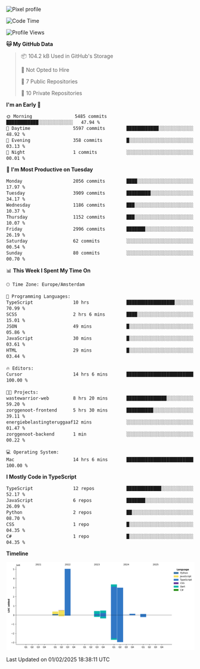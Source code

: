 ![Pixel profile](https://pixel-profile.vercel.app/api/github-stats?username=Atchferox&screen_effect=true&theme=rainbow
)


<!--START_SECTION:waka-->
![Code Time](http://img.shields.io/badge/Code%20Time-500%20hrs%2057%20mins-blue)

![Profile Views](http://img.shields.io/badge/Profile%20Views-0-blue)

**🐱 My GitHub Data** 

> 📦 104.2 kB Used in GitHub's Storage 
 > 
> 🚫 Not Opted to Hire
 > 
> 📜 7 Public Repositories 
 > 
> 🔑 10 Private Repositories 
 > 
**I'm an Early 🐤** 

```text
🌞 Morning                5485 commits        ████████████░░░░░░░░░░░░░   47.94 % 
🌆 Daytime                5597 commits        ████████████░░░░░░░░░░░░░   48.92 % 
🌃 Evening                358 commits         █░░░░░░░░░░░░░░░░░░░░░░░░   03.13 % 
🌙 Night                  1 commits           ░░░░░░░░░░░░░░░░░░░░░░░░░   00.01 % 
```
📅 **I'm Most Productive on Tuesday** 

```text
Monday                   2056 commits        ████░░░░░░░░░░░░░░░░░░░░░   17.97 % 
Tuesday                  3909 commits        █████████░░░░░░░░░░░░░░░░   34.17 % 
Wednesday                1186 commits        ███░░░░░░░░░░░░░░░░░░░░░░   10.37 % 
Thursday                 1152 commits        ███░░░░░░░░░░░░░░░░░░░░░░   10.07 % 
Friday                   2996 commits        ███████░░░░░░░░░░░░░░░░░░   26.19 % 
Saturday                 62 commits          ░░░░░░░░░░░░░░░░░░░░░░░░░   00.54 % 
Sunday                   80 commits          ░░░░░░░░░░░░░░░░░░░░░░░░░   00.70 % 
```


📊 **This Week I Spent My Time On** 

```text
🕑︎ Time Zone: Europe/Amsterdam

💬 Programming Languages: 
TypeScript               10 hrs              ██████████████████░░░░░░░   70.99 % 
SCSS                     2 hrs 6 mins        ████░░░░░░░░░░░░░░░░░░░░░   15.01 % 
JSON                     49 mins             █░░░░░░░░░░░░░░░░░░░░░░░░   05.86 % 
JavaScript               30 mins             █░░░░░░░░░░░░░░░░░░░░░░░░   03.61 % 
HTML                     29 mins             █░░░░░░░░░░░░░░░░░░░░░░░░   03.44 % 

🔥 Editors: 
Cursor                   14 hrs 6 mins       █████████████████████████   100.00 % 

🐱‍💻 Projects: 
wastewarrior-web         8 hrs 20 mins       ███████████████░░░░░░░░░░   59.20 % 
zorggenoot-frontend      5 hrs 30 mins       ██████████░░░░░░░░░░░░░░░   39.11 % 
energiebelastingteruggaaf12 mins             ░░░░░░░░░░░░░░░░░░░░░░░░░   01.47 % 
zorggenoot-backend       1 min               ░░░░░░░░░░░░░░░░░░░░░░░░░   00.22 % 

💻 Operating System: 
Mac                      14 hrs 6 mins       █████████████████████████   100.00 % 
```

**I Mostly Code in TypeScript** 

```text
TypeScript               12 repos            █████████████░░░░░░░░░░░░   52.17 % 
JavaScript               6 repos             ███████░░░░░░░░░░░░░░░░░░   26.09 % 
Python                   2 repos             ██░░░░░░░░░░░░░░░░░░░░░░░   08.70 % 
CSS                      1 repo              █░░░░░░░░░░░░░░░░░░░░░░░░   04.35 % 
C#                       1 repo              █░░░░░░░░░░░░░░░░░░░░░░░░   04.35 % 
```



**Timeline**

![Lines of Code chart](https://raw.githubusercontent.com/Atchferox/Atchferox/main/assets/bar_graph.png)


 Last Updated on 01/02/2025 18:38:11 UTC
<!--END_SECTION:waka-->
